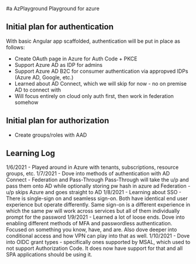 #a AzPlayground
Playground for azure

## Initial plan for authentication

With basic Angular app scaffolded, authentication will be put in place as follows:

* Create OAuth page in Azure for Auth Code + PKCE
* Support Azure AD as IDP for admins
* Support Azure AD B2C for consumer authentication via appropved IDPs (Azure AD, Google, etc.)
* Learned about AD Connect,  which we will skip for now - no on premise AD to connect with
* Will focus entirely on cloud only auth first, then work in federation somehow

## Initial plan for authorization

* Create groups/roles with AAD

## Learning Log

1/6/2021 - Played around in Azure with tenants, subscriptions, resource groups, etc.
1/7/2021 - Dove into methods of authentication with AD Connect - Federation and Pass-Through
           Pass-Through will take the u/p and pass them onto AD while optionally storing pw hash in azure ad
           Federation - u/p skips Azure and goes straight to AD
1/8/2021 - Learning about SSO - There is single-sign on and seamless sign-on. Both have identical end user
           experience but operate differently. Same sign-on is a different experience in which the same pw
           will work across services but all of them individually prompt for the password
1/9/2021 - Learned a lot of loose ends. Dove into enabling different methods of MFA and passwordless authentication.
           Focused on something you know, have, and are. Also dove deeper into conditional access and how VPN can play
           into that as well.
1/10/2021 - Dove into OIDC grant types - specifically ones supported by MSAL, which used to not support
            Authorization Code. It does now have support for that and all SPA applications should be using it.
